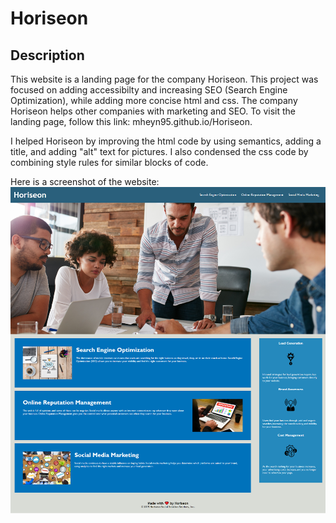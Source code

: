 # Horiseon

## Description

This website is a landing page for the company Horiseon. This project was focused on adding accessibilty and increasing SEO (Search Engine Optimization), while adding more concise html and css. The company Horiseon helps other companies with marketing and SEO. To visit the landing page, follow this link: mheyn95.github.io/Horiseon. 

I helped Horiseon by improving the html code by using semantics, adding a title, and adding "alt" text for pictures. I also condensed the css code by combining style rules for similar blocks of code.

Here is a screenshot of the website: ![Horiseon Screen Shot](./assets/images/HoriseonScreenShot.png "Horiseon Screen Shot")